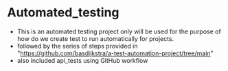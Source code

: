 # Automated_testing
- This is an automated testing project only will be used for the purpose of how do we create test to run automatically for projects.
- followed by the series of steps provided in "https://github.com/basdijkstra/a-test-automation-project/tree/main"
- also included api_tests using GitHub workflow